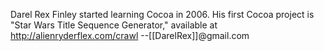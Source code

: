 Darel Rex Finley started learning Cocoa in 2006.  His first Cocoa project is "Star Wars Title Sequence Generator," available at http://alienryderflex.com/crawl  --[[DarelRex]]@gmail.com
